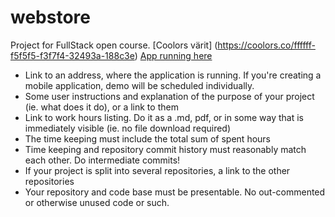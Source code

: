 # webstore
Project for FullStack open course.
[Coolors värit] (https://coolors.co/ffffff-f5f5f5-f3f7f4-32493a-188c3e)
[App running here](https://onlinefoodapp.azurewebsites.net/)

- Link to an address, where the application is running. If you're creating a mobile application, demo will be scheduled individually.
- Some user instructions and explanation of the purpose of your project (ie. what does it do), or a link to them
- Link to work hours listing. Do it as a .md, pdf, or in some way that is immediately visible (ie. no file download required)
- The time keeping must include the total sum of spent hours
- Time keeping and repository commit history must reasonably match each other. Do intermediate commits!
- If your project is split into several repositories, a link to the other repositories
- Your repository and code base must be presentable. No out-commented or otherwise unused code or such.
